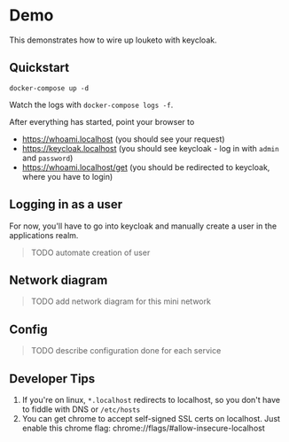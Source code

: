 # Demo

This demonstrates how to wire up louketo with keycloak.

## Quickstart

```
docker-compose up -d
```

Watch the logs with `docker-compose logs -f`.

After everything has started, point your browser to

+ https://whoami.localhost (you should see your request)
+ https://keycloak.localhost (you should see keycloak - log in with `admin` and `password`)
+ https://whoami.localhost/get (you should be redirected to keycloak, where you have to login)

## Logging in as a user

For now, you'll have to go into keycloak and manually create a user in the applications realm.

> TODO automate creation of user

## Network diagram

> TODO add network diagram for this mini network

## Config

> TODO describe configuration done for each service

## Developer Tips

1. If you're on linux, `*.localhost` redirects to localhost, so you don't have
   to fiddle with DNS or `/etc/hosts`
2. You can get chrome to accept self-signed SSL certs on localhost. Just enable
   this chrome flag: chrome://flags/#allow-insecure-localhost

